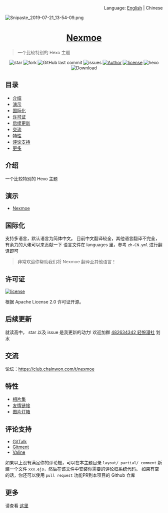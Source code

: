 <div align="right">Language: <a title="English" href="https://github.com/nexmoe/hexo-theme-nexmoe/blob/master/README/english.md">English</a> | Chinese </div>

![Snipaste_2019-07-21_13-54-09.png](https://i.loli.net/2019/07/21/5d34014060cf831071.png)

<h1 align="center"><a href="https://nexmoe.com/hexo-theme-nexmoe.html" target="_blank">Nexmoe</a></h1>

> 一个比较特别的 Hexo 主题

<p align="center">
<img alt="star" src="https://img.shields.io/github/stars/nexmoe/hexo-theme-nexmoe.svg"/>
<img alt="fork" src="https://img.shields.io/github/forks/nexmoe/hexo-theme-nexmoe.svg"/>
<img alt="GitHub last commit" src="https://img.shields.io/github/last-commit/nexmoe/hexo-theme-nexmoe.svg?label=commits">
<img alt="issues" src="https://img.shields.io/github/issues/nexmoe/hexo-theme-nexmoe.svg"/>
<a href="https://nexmoe.com"><img alt="Author" src="https://img.shields.io/badge/author-%E6%8A%98%E5%BD%B1%E8%BD%BB%E6%A2%A6-red.svg"/></a>
<a href="https://github.com/nexmoe/hexo-theme-nexmoe/blob/master/LICENSE"><img alt="license" src="https://img.shields.io/github/license/nexmoe/hexo-theme-nexmoe.svg"/></a>
<img alt="hexo" src="https://img.shields.io/badge/hexo-blue.svg"/>
<img alt="Download" src="https://img.shields.io/badge/download-23.8KB-brightgreen.svg"/>
</p>

## 目录

- [介绍](#%E4%BB%8B%E7%BB%8D)
- [演示](#%E6%BC%94%E7%A4%BA)
- [国际化](#%E5%9B%BD%E9%99%85%E5%8C%96)
- [许可证](#%E8%AE%B8%E5%8F%AF%E8%AF%81)
- [后续更新](#%E5%90%8E%E7%BB%AD%E6%9B%B4%E6%96%B0)
- [交流](#%E4%BA%A4%E6%B5%81)
- [特性](#%E7%89%B9%E6%80%A7)
- [评论支持](#%E8%AF%84%E8%AE%BA%E6%94%AF%E6%8C%81)
- [更多](#%E6%9B%B4%E5%A4%9A)

## 介绍

一个比较特别的 Hexo 主题

## 演示

- [Nexmoe](https://nexmoe.com/)

## 国际化

支持多语言，默认语言为简体中文。
目前中文翻译较全，其他语言翻译不完全，有余力的大佬可以来贡献一下
语言文件在 languages 里，参考 `zh-CN.yml` 进行翻译即可

> 非常欢迎你帮助我们将 Nexmoe 翻译至其他语言！

## 许可证

<a href="https://github.com/nexmoe/hexo-theme-nexmoe/blob/master/LICENSE"><img alt="license" src="https://img.shields.io/github/license/nexmoe/hexo-theme-nexmoe.svg"/></a>

根据 Apache License 2.0 许可证开源。

## 后续更新
就读高中，
star 以及 issue 是我更新的动力!
欢迎加群 [482634342 轻惋漫社](https://jq.qq.com/?_wv=1027&k=5CfKHun) 划水

## 交流
论坛：https://club.chainwon.com/t/nexmoe

## 特性
- [相片集](https://nexmoe.com/hexo-theme-nexmoe.html#相片集)
- [友情链接](https://nexmoe.com/hexo-theme-nexmoe.html#友情链接)
- [图片灯箱](https://nexmoe.com/hexo-theme-nexmoe.html#图片灯箱)

## 评论支持
- [GitTalk](https://github.com/gitalk/gitalk)
- [Gitment](https://github.com/imsun/gitment)
- [Valine](https://valine.js.org/)

如果以上没有满足你的评论框，可以在本主题目录 `layout/_partial/_comment` 新建一个文件 `xxx.ejs`，然后在该文件中安装你需要的评论框系统代码。
如果有空的话，你还可以使用 `pull request` 功能PR到本项目的 Github 仓库


## 更多
请查看 [这里](https://nexmoe.com/hexo-theme-nexmoe.html)
